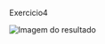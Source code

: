 Exercicio4


![Imagem do resultado](https://user-images.githubusercontent.com/20388287/162524770-a453fad1-e0c5-4e99-ac62-5a0cb1079296.png)

